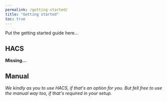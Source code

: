 ```yaml
---
permalink: /getting-started/
title: "Getting started"
toc: true
---
```



Put the getting started guide here...

## HACS

**Missing...**


## Manual

_We kindly as you to use HACS, if that's an option for you. But fell free to use the manual way too, if that's required in your setup._